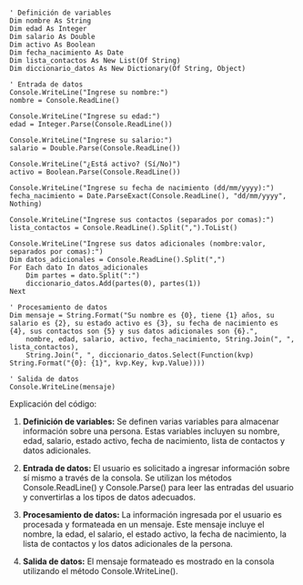 ```visual basic

' Definición de variables
Dim nombre As String
Dim edad As Integer
Dim salario As Double
Dim activo As Boolean
Dim fecha_nacimiento As Date
Dim lista_contactos As New List(Of String)
Dim diccionario_datos As New Dictionary(Of String, Object)

' Entrada de datos
Console.WriteLine("Ingrese su nombre:")
nombre = Console.ReadLine()

Console.WriteLine("Ingrese su edad:")
edad = Integer.Parse(Console.ReadLine())

Console.WriteLine("Ingrese su salario:")
salario = Double.Parse(Console.ReadLine())

Console.WriteLine("¿Está activo? (Sí/No)")
activo = Boolean.Parse(Console.ReadLine())

Console.WriteLine("Ingrese su fecha de nacimiento (dd/mm/yyyy):")
fecha_nacimiento = Date.ParseExact(Console.ReadLine(), "dd/mm/yyyy", Nothing)

Console.WriteLine("Ingrese sus contactos (separados por comas):")
lista_contactos = Console.ReadLine().Split(",").ToList()

Console.WriteLine("Ingrese sus datos adicionales (nombre:valor, separados por comas):")
Dim datos_adicionales = Console.ReadLine().Split(",")
For Each dato In datos_adicionales
    Dim partes = dato.Split(":")
    diccionario_datos.Add(partes(0), partes(1))
Next

' Procesamiento de datos
Dim mensaje = String.Format("Su nombre es {0}, tiene {1} años, su salario es {2}, su estado activo es {3}, su fecha de nacimiento es {4}, sus contactos son {5} y sus datos adicionales son {6}.",
    nombre, edad, salario, activo, fecha_nacimiento, String.Join(", ", lista_contactos),
    String.Join(", ", diccionario_datos.Select(Function(kvp) String.Format("{0}: {1}", kvp.Key, kvp.Value))))

' Salida de datos
Console.WriteLine(mensaje)

```

Explicación del código:

1. **Definición de variables:** Se definen varias variables para almacenar información sobre una persona. Estas variables incluyen su nombre, edad, salario, estado activo, fecha de nacimiento, lista de contactos y datos adicionales.


2. **Entrada de datos:** El usuario es solicitado a ingresar información sobre sí mismo a través de la consola. Se utilizan los métodos Console.ReadLine() y Console.Parse() para leer las entradas del usuario y convertirlas a los tipos de datos adecuados.


3. **Procesamiento de datos:** La información ingresada por el usuario es procesada y formateada en un mensaje. Este mensaje incluye el nombre, la edad, el salario, el estado activo, la fecha de nacimiento, la lista de contactos y los datos adicionales de la persona.


4. **Salida de datos:** El mensaje formateado es mostrado en la consola utilizando el método Console.WriteLine().
